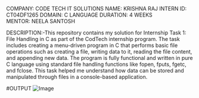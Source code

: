 COMPANY: CODE TECH IT SOLUTIONS
NAME: KRISHNA RAJ
INTERN ID: CT04DF1265
DOMAIN: C LANGUAGE
DURATION: 4 WEEKS
MENTOR: NEELA SANTOSH

DESCRIPTION:-This repository contains my solution for Internship Task 1: File Handling in C as part of the CodTech internship program. The task includes creating a menu-driven program in C that performs basic file operations such as creating a file, writing data to it, reading the file content, and appending new data. The program is fully functional and written in pure C language using standard file handling functions like fopen, fputs, fgetc, and fclose. This task helped me understand how data can be stored and manipulated through files in a console-based application.

#OUTPUT
![Image](https://github.com/user-attachments/assets/2b9164cf-0c68-4638-8a82-91fc3dc7bf65)
